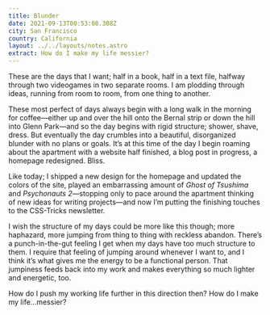 ```yaml
---
title: Blunder
date: 2021-09-13T00:53:08.308Z
city: San Francisco
country: California
layout: ../../layouts/notes.astro
extract: How do I make my life messier?
---
```

These are the days that I want; half in a book, half in a text file, halfway through two videogames in two separate rooms. I am plodding through ideas, running from room to room, from one thing to another. 

These most perfect of days always begin with a long walk in the morning for coffee—either up and over the hill onto the Bernal strip or down the hill into Glenn Park—and so the day begins with rigid structure; shower, shave, dress. But eventually the day crumbles into a beautiful, disorganized blunder with no plans or goals. It’s at this time of the day I begin roaming about the apartment with a website half finished, a blog post in progress, a homepage redesigned. Bliss. 

Like today; I shipped a new design for the homepage and updated the colors of the site, played an embarrassing amount of _Ghost of Tsushima_ and _Psychonauts 2_—stopping only to pace around the apartment thinking of new ideas for writing projects—and now I’m putting the finishing touches to the CSS-Tricks newsletter. 

I wish the structure of my days could be more like this though; more haphazard, more jumping from thing to thing with reckless abandon. There’s a punch-in-the-gut feeling I get when my days have too much structure to them. I require that feeling of jumping around whenever I want to, and I think it’s what gives me the energy to be a functional person. That jumpiness feeds back into my work and makes everything so much lighter and energetic, too.

How do I push my working life further in this direction then? How do I make my life...messier?